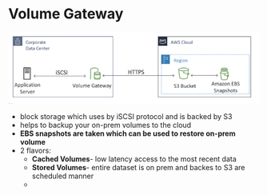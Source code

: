 
# Volume Gateway
![image](../../img/Pasted_image_20240416130129.png)
- block storage which uses by iSCSI protocol  and is backed by S3
- helps to backup your on-prem volumes to the cloud
- **EBS snapshots are taken which can be used to restore on-prem volume**
- 2 flavors:
	- **Cached Volumes**- low latency access to the most recent data
	- **Stored Volumes**- entire dataset is on prem and backes to S3 are scheduled manner
	- 